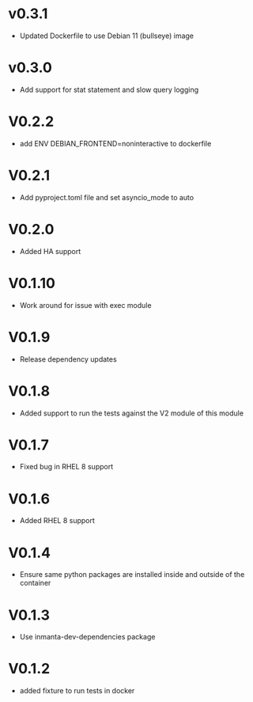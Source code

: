 # v0.3.1
- Updated Dockerfile to use Debian 11 (bullseye) image

# v0.3.0
- Add support for stat statement and slow query logging

# V0.2.2
- add ENV DEBIAN_FRONTEND=noninteractive to dockerfile

# V0.2.1
- Add pyproject.toml file and set asyncio_mode to auto

# V0.2.0
- Added HA support

# V0.1.10
- Work around for issue with exec module

# V0.1.9
- Release dependency updates
# V0.1.8
- Added support to run the tests against the V2 module of this module
# V0.1.7
- Fixed bug in RHEL 8 support
# V0.1.6
- Added RHEL 8 support
# V0.1.4
- Ensure same python packages are installed inside and outside of the container
# V0.1.3
- Use inmanta-dev-dependencies package

# V0.1.2
 - added fixture to run tests in docker

